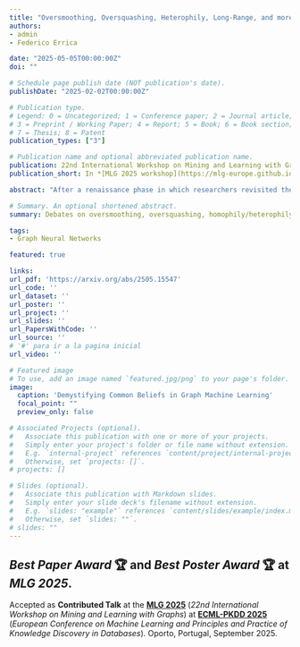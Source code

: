 ```yaml
---
title: "Oversmoothing, Oversquashing, Heterophily, Long-Range, and more: Demystifying Common Beliefs in Graph Machine Learning"
authors:
- admin
- Federico Errica

date: "2025-05-05T00:00:00Z"
doi: ""

# Schedule page publish date (NOT publication's date).
publishDate: "2025-02-02T00:00:00Z"

# Publication type.
# Legend: 0 = Uncategorized; 1 = Conference paper; 2 = Journal article;
# 3 = Preprint / Working Paper; 4 = Report; 5 = Book; 6 = Book section;
# 7 = Thesis; 8 = Patent
publication_types: ["3"]

# Publication name and optional abbreviated publication name.
publication: 22nd International Workshop on Mining and Learning with Graphs @ ECML-PKDD 2025
publication_short: In *[MLG 2025 workshop](https://mlg-europe.github.io/2025/) @ ECML-PKDD (***Best Paper Award*** and ***Best Poster Award***)*

abstract: "After a renaissance phase in which researchers revisited the message-passing paradigm through the lens of deep learning, the graph machine learning community shifted its attention towards a deeper and practical understanding of message-passing's benefits and limitations. In this position paper, we notice how the fast pace of progress around the topics of oversmoothing and oversquashing, the homophily-heterophily dichotomy, and long-range tasks, came with the consolidation of commonly accepted beliefs and assumptions that are not always true nor easy to distinguish from each other. We argue that this has led to ambiguities around the investigated problems, preventing researchers from focusing on and addressing precise research questions while causing a good amount of misunderstandings. Our contribution wants to make such common beliefs explicit and encourage critical thinking around these topics, supported by simple but noteworthy counterexamples. The hope is to clarify the distinction between the different issues and promote separate but intertwined research directions to address them."

# Summary. An optional shortened abstract.
summary: Debates on oversmoothing, oversquashing, homophily/heterophily, and long-range tasks are muddled within each topic (e.g., oversquashing actually covers two distinct issues) so the paper urges the community to tease apart and precisely define these sub-problems.

tags:
- Graph Neural Networks

featured: true

links:
url_pdf: 'https://arxiv.org/abs/2505.15547'
url_code: ''
url_dataset: ''
url_poster: ''
url_project: ''
url_slides: ''
url_PapersWithCode: ''
url_source: '' 
# '#' para ir a la pagina inicial
url_video: ''

# Featured image
# To use, add an image named `featured.jpg/png` to your page's folder. 
image:
  caption: 'Demystifying Common Beliefs in Graph Machine Learning'
  focal_point: ""
  preview_only: false

# Associated Projects (optional).
#   Associate this publication with one or more of your projects.
#   Simply enter your project's folder or file name without extension.
#   E.g. `internal-project` references `content/project/internal-project/index.md`.
#   Otherwise, set `projects: []`.
# projects: []

# Slides (optional).
#   Associate this publication with Markdown slides.
#   Simply enter your slide deck's filename without extension.
#   E.g. `slides: "example"` references `content/slides/example/index.md`.
#   Otherwise, set `slides: ""`.
# slides: ""
---
```


## *Best Paper Award* :trophy:  and *Best Poster Award* :trophy: at *MLG 2025*.

Accepted as **Contributed Talk** at the **[MLG 2025](https://mlg-europe.github.io/2025/)** (*22nd International Workshop on Mining and Learning with Graphs*) at [**ECML-PKDD 2025**](https://ecmlpkdd.org/2025/) (*European Conference on Machine Learning and Principles and Practice of Knowledge Discovery in Databases*). Oporto, Portugal, September 2025.

